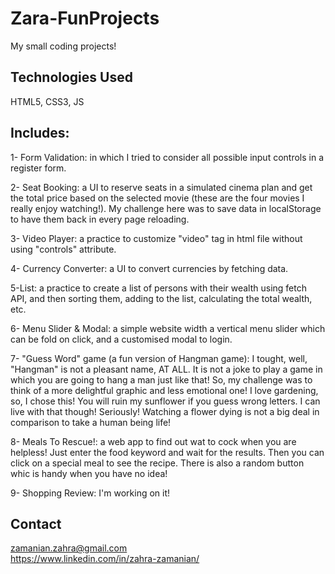 # Zara-FunProjects
My small coding projects!

## Technologies Used
HTML5, CSS3, JS


## Includes:
1- Form Validation: in which I tried to consider all possible input controls in a register form. 

2- Seat Booking: a UI to reserve seats in a simulated cinema plan and get the total price based on the selected movie (these are the four movies  I really enjoy watching!). My challenge here was to save data in localStorage to have them back in every page reloading. 

3- Video Player: a practice to customize "video" tag in html file without using "controls" attribute.

4- Currency Converter: a UI to convert currencies by fetching data. 

5-List: a practice to create a list of persons with their wealth using fetch API, and then sorting them, adding to the list, calculating the total wealth, etc. 

6- Menu Slider & Modal: a simple website width a vertical menu slider which can be fold on click, and a customised modal to login. 

7- "Guess Word" game (a fun version of Hangman game): I tought, well, "Hangman" is not a pleasant name, AT ALL. It is not a joke to play a game in which you are going to hang a man just like that! So, my challenge was to think of a more delightful graphic and less emotional one! I love gardening, so, I chose this! You will ruin my sunflower if you guess wrong letters. I can live with that though! Seriously! Watching a flower dying is not a big deal in comparison to take a human being life!

8- Meals To Rescue!: a web app to find out wat to cock when you are helpless! Just enter the food keyword and wait for the results. Then you can click on a special meal to see the recipe. There is also a random button whic is handy when you have no idea! 

9- Shopping Review: I'm working on it!



## Contact
zamanian.zahra@gmail.com  
https://www.linkedin.com/in/zahra-zamanian/
